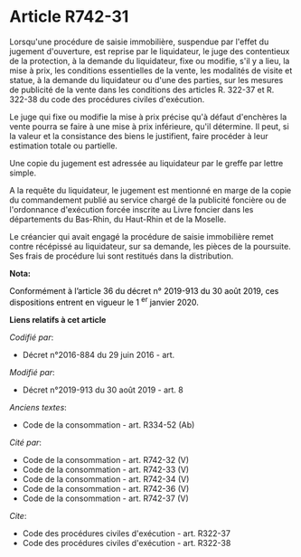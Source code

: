 # Article R742-31

Lorsqu'une procédure de saisie immobilière, suspendue par l'effet du jugement d'ouverture, est reprise par le liquidateur, le
juge des contentieux de la protection, à la demande du liquidateur, fixe ou modifie, s'il y a lieu, la mise à prix, les
conditions essentielles de la vente, les modalités de visite et statue, à la demande du liquidateur ou d'une des parties, sur
les mesures de publicité de la vente dans les conditions des articles R. 322-37 et R. 322-38 du code des procédures civiles
d'exécution. 

Le juge qui fixe ou modifie la mise à prix précise qu'à défaut d'enchères la vente pourra se faire à une mise à prix
inférieure, qu'il détermine. Il peut, si la valeur et la consistance des biens le justifient, faire procéder à leur
estimation totale ou partielle. 

Une copie du jugement est adressée au liquidateur par le greffe par lettre simple. 

A la requête du liquidateur, le jugement est mentionné en marge de la copie du commandement publié au service chargé de la
publicité foncière ou de l'ordonnance d'exécution forcée inscrite au Livre foncier dans les départements du Bas-Rhin, du
Haut-Rhin et de la Moselle. 

Le créancier qui avait engagé la procédure de saisie immobilière remet contre récépissé au liquidateur, sur sa demande, les
pièces de la poursuite. Ses frais de procédure lui sont restitués dans la distribution.

**Nota:**

<font color="black">Conformément à l’article 36 du décret n° 2019-913 du 30 août 2019, ces dispositions entrent en vigueur le
1
    <sup>er</sup> janvier 2020.</font>

**Liens relatifs à cet article**

_Codifié par_:

  - Décret n°2016-884 du 29 juin 2016 - art.

_Modifié par_:

  - Décret n°2019-913 du 30 août 2019 - art. 8

_Anciens textes_:

  - Code de la consommation - art. R334-52 (Ab)

_Cité par_:

  - Code de la consommation - art. R742-32 (V)
  - Code de la consommation - art. R742-33 (V)
  - Code de la consommation - art. R742-34 (V)
  - Code de la consommation - art. R742-36 (V)
  - Code de la consommation - art. R742-37 (V)

_Cite_:

  - Code des procédures civiles d'exécution - art. R322-37
  - Code des procédures civiles d'exécution - art. R322-38
